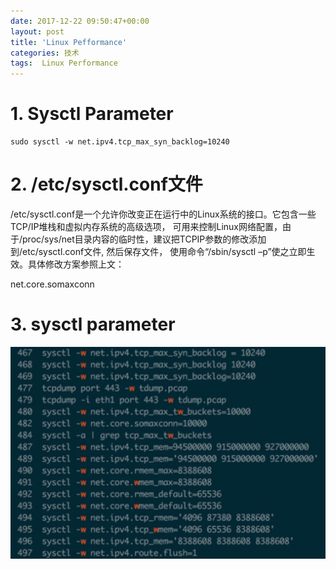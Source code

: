 ```yaml
---
date: 2017-12-22 09:50:47+00:00
layout: post
title: 'Linux Pefformance'
categories: 技术
tags:  Linux Performance
---
```


# 1. Sysctl Parameter
```
sudo sysctl -w net.ipv4.tcp_max_syn_backlog=10240

```
# 2. /etc/sysctl.conf文件

/etc/sysctl.conf是一个允许你改变正在运行中的Linux系统的接口。它包含一些TCP/IP堆栈和虚拟内存系统的高级选项，
可用来控制Linux网络配置，由于/proc/sys/net目录内容的临时性，建议把TCPIP参数的修改添加到/etc/sysctl.conf文件, 然后保存文件，
使用命令“/sbin/sysctl –p”使之立即生效。具体修改方案参照上文：

net.core.somaxconn

# 3. sysctl parameter

![](../assets/linux-performance-1.jpg)